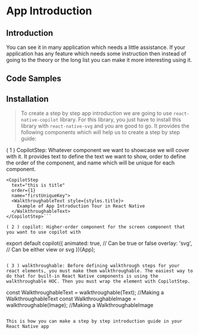 # App Introduction

## Introduction

You can see it in many application which needs a little assistance. If your application has any feature which needs some instruction then instead of going to the theory or the long list you can make it more interesting using it.

## Code Samples



## Installation

> To create a step by step app introduction we are going to use `react-native-copilot` library. For this library, you just have to install this library with `react-native-svg` and you are good to go. It provides the following components which will help us to create a step by step guide:

( 1 ) CopilotStep: Whatever component we want to showcase we will cover with it. It provides text to define the text we want to show, order to define the order of the component, and name which will be unique for each component.

```
<CopilotStep
  text="this is title"
  order={1}
  name="firstUniqueKey">
  <WalkthroughableText style={styles.title}> 
    Example of App Introduction Tour in React Native
  </WalkthroughableText>
</CopilotStep>```

( 2 ) copilot: Higher-order component for the screen component that you want to use copilot with

```
export default copilot({
  animated: true, // Can be true or false
  overlay: 'svg', // Can be either view or svg
})(App);
```

( 3 ) walkthroughable: Before defining walkthrough steps for your react elements, you must make them walkthroughable. The easiest way to do that for built-in React Native components is using the walkthroughable HOC. Then you must wrap the element with CopilotStep.

```
const WalkthroughableText = walkthroughable(Text); //Making a WalkthroughableText
const WalkthroughableImage = walkthroughable(Image); //Making a WalkthroughableImage
```

This is how you can make a step by step introduction guide in your React Native app



